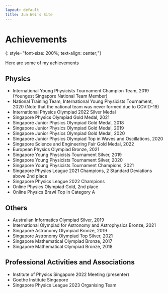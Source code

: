 ```yaml
---
layout: default
title: Jun Wei's Site
---
```


# Achievements
{: style="font-size: 200%; text-align: center;"}

Here are some of my achievements

## Physics

- International Young Physicists Tournament Champion Team, 2019 (Youngest Singapore National Team Member)
- National Training Team, International Young Physicists Tournament, 2020 
(Note that the national team was never formed due to COVID-19)
- International Physics Olympiad 2022 Silver Medal
- Singapore Physics Olympiad Gold Medal, 2021
- Singapore Junior Physics Olympiad Gold Medal, 2018
- Singapore Junior Physics Olympiad Gold Medal, 2019
- Singapore Junior Physics Olympiad Gold Medal, 2020
- Singapore Junior Physics Olympiad Top in Waves and Oscillations, 2020
- Singapore Science and Engineering Fair Gold Medal, 2022
- European Physics Olympiad Bronze, 2021
- Singapore Young Physicists Tournament Silver, 2019
- Singapore Young Physicists Tournament Silver, 2020
- Singapore Young Physicists Tournament Champions, 2021
- Singapore Physics League 2021 Champions, 2 Standard Deviations above 2nd place
- Singapore Physics League 2022 Champions
- Online Physics Olympiad Gold, 2nd place
- Online Physics Brawl Top in Category A


## Others

- Australian Informatics Olympiad Silver, 2019
- International Olympiad for Astronomy and Astrophysics Bronze, 2021
- Singapore Astronomy Olympiad Bronze, 2019
- Singapore Astronomy Olympiad Top Silver, 2021
- Singapore Mathematical Olympiad Bronze, 2017
- Singapore Mathematical Olympiad Bronze, 2018


## Professional Activities and Associations

- Institute of Physics Singapore 2022 Meeting (presenter)
- Goethe Institute Singapore
- Singapore Physics League 2023 Organising Team